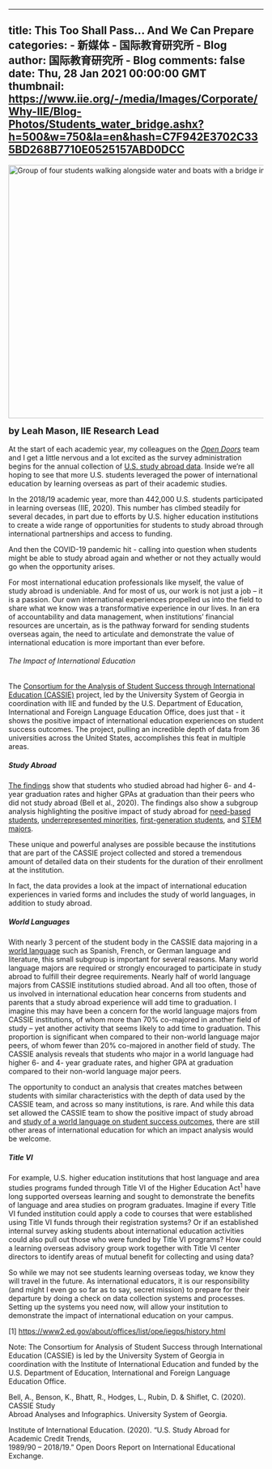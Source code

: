 
---
title: This Too Shall Pass... And We Can Prepare
categories: 
    - 新媒体
    - 国际教育研究所 - Blog
author: 国际教育研究所 - Blog
comments: false
date: Thu, 28 Jan 2021 00:00:00 GMT
thumbnail: https://www.iie.org/-/media/Images/Corporate/Why-IIE/Blog-Photos/Students_water_bridge.ashx?h=500&w=750&la=en&hash=C7F942E3702C335BD268B7710E0525157ABD0DCC
---

<div>   
<p><img height="500" alt="Group of four students walking alongside water and boats with a bridge in the background" width="750" src="https://www.iie.org/-/media/Images/Corporate/Why-IIE/Blog-Photos/Students_water_bridge.ashx?h=500&w=750&la=en&hash=C7F942E3702C335BD268B7710E0525157ABD0DCC" referrerpolicy="no-referrer"></p>
<p><strong><span style="font-size: 18px;">by Leah Mason, IIE Research Lead<br>
</span>
<span style="font-size: 18px;"></span></strong><br>
At the start of each academic year, my colleagues on the <em><a href="http://www.opendoorsdata.org/" target="_blank">Open Doors</a></em> team and I get a little nervous and a lot excited as the survey administration begins for the annual collection of <a href="https://opendoorsdata.org/data/us-study-abroad/" target="_blank">U.S. study abroad data</a>. Inside we’re all hoping to see that more U.S. students leveraged the power of international education by learning overseas as part of their academic studies.</p>
<p>In the 2018/19 academic year, more than 442,000 U.S. students participated in learning overseas (IIE, 2020). This number has climbed steadily for several decades, in part due to efforts by U.S. higher education institutions to create a wide range of opportunities for students to study abroad through international partnerships and access to funding.</p>
<p>And then the COVID-19 pandemic hit - calling into question when students might be able to study abroad again and whether or not they actually would go when the opportunity arises.</p>
<p>For most international education professionals like myself, the value of study abroad is undeniable. And for most of us, our work is not just a job – it is a passion. Our own international experiences propelled us into the field to share what we know was a transformative experience in our lives. In an era of accountability and data management, when institutions’ financial resources are uncertain, as is the pathway forward for sending students overseas again, the need to articulate and demonstrate the value of international education is more important than ever before.</p>
<h6>The Impact of International Education</h6>
<p>The <a href="https://www.usg.edu/cassie" target="_blank">Consortium for the Analysis of Student Success through International Education (CASSIE)</a> project, led by the University System of Georgia in coordination with IIE and funded by the U.S. Department of Education, International and Foreign Language Education Office, does just that - it shows the positive impact of international education experiences on student success outcomes. The project, pulling an incredible depth of data from 36 universities across the United States, accomplishes this feat in multiple areas.</p>
<h5>Study Abroad</h5>
<p><a href="https://www.usg.edu/assets/cassie/documents/Study_Abroad_National_Sample_CASSIE_Infographic.pdf" target="_blank">The findings</a> show that students who studied abroad had higher 6- and 4- year graduation rates and higher GPAs at graduation than their peers who did not study abroad (Bell et al., 2020). The findings also show a subgroup analysis highlighting the positive impact of study abroad for <a href="https://www.usg.edu/assets/cassie/documents/Need-Based_Aid_vs._No_Need-Based_Aid_CASSIE_Infographic.pdf" target="_blank">need-based students</a>, <a href="https://www.usg.edu/assets/cassie/documents/Underrepresented_Minority_vs._Not_Underrepresented_Minority_CASSIE_Infographic.pdf" target="_blank">underrepresented minorities</a>, <a href="https://www.usg.edu/assets/cassie/documents/First_Generation_vs._Not_First_Generation_CASSIE_Infographic.pdf" target="_blank">first-generation students</a>, and <a href="https://www.usg.edu/assets/cassie/documents/STEM_vs._Not_STEM_CASSIE_Infographic.pdf" target="_blank">STEM majors</a>.</p>
<p>These unique and powerful analyses are possible because the institutions that are part of the CASSIE project collected and stored a tremendous amount of detailed data on their students for the duration of their enrollment at the institution.</p>
<p>In fact, the data provides a look at the impact of international education experiences in varied forms and includes the study of world languages, in addition to study abroad.</p>
<h5>World Languages</h5>
<p>With nearly 3 percent of the student body in the CASSIE data majoring in a <a href="https://www.usg.edu/assets/cassie/documents/WorldLanguageMajor_CASSIE_Infographic.pdf" target="_blank">world language</a> such as Spanish, French, or German language and literature, this small subgroup is important for several reasons. Many world language majors are required or strongly encouraged to participate in study abroad to fulfill their degree requirements. Nearly half of world language majors from CASSIE institutions studied abroad. And all too often, those of us involved in international education hear concerns from students and parents that a study abroad experience will add time to graduation. I imagine this may have been a concern for the world language majors from CASSIE institutions, of whom more than 70% co-majored in another field of study – yet another activity that seems likely to add time to graduation. This proportion is significant when compared to their non-world language major peers, of whom fewer than 20% co-majored in another field of study. The CASSIE analysis reveals that students who major in a world language had higher 6- and 4- year graduate rates, and higher GPA at graduation compared to their non-world language major peers.</p>
<p>The opportunity to conduct an analysis that creates matches between students with similar characteristics with the depth of data used by the CASSIE team, and across so many institutions, is rare. And while this data set allowed the CASSIE team to show the positive impact of study abroad and <a href="https://www.usg.edu/assets/cassie/documents/WorldLanguageDegree_allCASSIE_Infographic.pdf">study of a world language on student success outcomes</a>, there are still other areas of international education for which an impact analysis would be welcome.</p>
<h5>Title VI</h5>
<p>For example, U.S. higher education institutions that host language and area studies programs funded through Title VI of the Higher Education Act<sup>1</sup> have long supported overseas learning and sought to demonstrate the benefits of language and area studies on program graduates. Imagine if every Title VI funded institution could apply a code to courses that were established using Title VI funds through their registration systems? Or if an established internal survey asking students about international education activities could also pull out those who were funded by Title VI programs? How could a learning overseas advisory group work together with Title VI center directors to identify areas of mutual benefit for collecting and using data?</p>
<p>So while we may not see students learning overseas today, we know they will travel in the future. As international educators, it is our responsibility (and might I even go so far as to say, secret mission) to prepare for their departure by doing a check on data collection systems and processes. Setting up the systems you need now, will allow your institution to demonstrate the impact of international education on your campus.</p>
<p>[1] <a href="https://www2.ed.gov/about/offices/list/ope/iegps/history.html" target="_blank">https://www2.ed.gov/about/offices/list/ope/iegps/history.html</a></p>
<p>Note: The Consortium for Analysis of Student Success through International Education (CASSIE) is led by the University System of Georgia in coordination with the Institute of International Education and funded by the U.S. Department of Education, International and Foreign Language Education Office.</p>
<p>Bell, A., Benson, K., Bhatt, R., Hodges, L., Rubin, D. & Shiflet, C. (2020). CASSIE Study<br>
<span style="white-space: pre;"></span>Abroad Analyses and Infographics. University System of Georgia.</p>
<p>Institute of International Education. (2020). “U.S. Study Abroad for Academic Credit Trends,<br>
<span style="white-space: pre;"></span>1989/90 – 2018/19.” Open Doors Report on International Educational Exchange.   </p>
                


              
</div>
            
